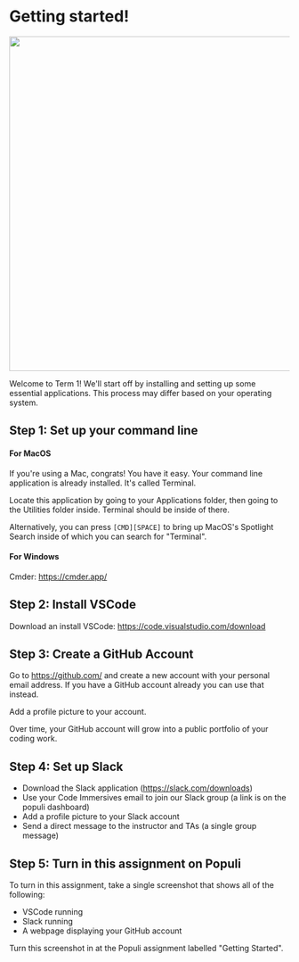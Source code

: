 # Getting started!

<img src="https://user-images.githubusercontent.com/11337548/132277374-6d4e24fc-1875-448c-8b90-8dec9079923e.png" width="600px" />

Welcome to Term 1! We'll start off by installing and setting up some essential applications. This process may differ based on your operating system.

## Step 1: Set up your command line

#### For MacOS

If you're using a Mac, congrats! You have it easy. Your command line application is already installed. It's called Terminal.

Locate this application by going to your Applications folder, then going to the Utilities folder inside. Terminal should be inside of there.

Alternatively, you can press `[CMD][SPACE]` to bring up MacOS's Spotlight Search inside of which you can search for "Terminal".

#### For Windows 

Cmder: https://cmder.app/

## Step 2: Install VSCode

Download an install VSCode: https://code.visualstudio.com/download

## Step 3: Create a GitHub Account

Go to https://github.com/ and create a new account with your personal email address. If you have a GitHub account already you can use that instead.

Add a profile picture to your account.

Over time, your GitHub account will grow into a public portfolio of your coding work.

## Step 4: Set up Slack

* Download the Slack application (https://slack.com/downloads)
* Use your Code Immersives email to join our Slack group (a link is on the populi dashboard)
* Add a profile picture to your Slack account
* Send a direct message to the instructor and TAs (a single group message)

## Step 5: Turn in this assignment on Populi

To turn in this assignment, take a single screenshot that shows all of the following:
* VSCode running
* Slack running
* A webpage displaying your GitHub account

Turn this screenshot in at the Populi assignment labelled "Getting Started".
